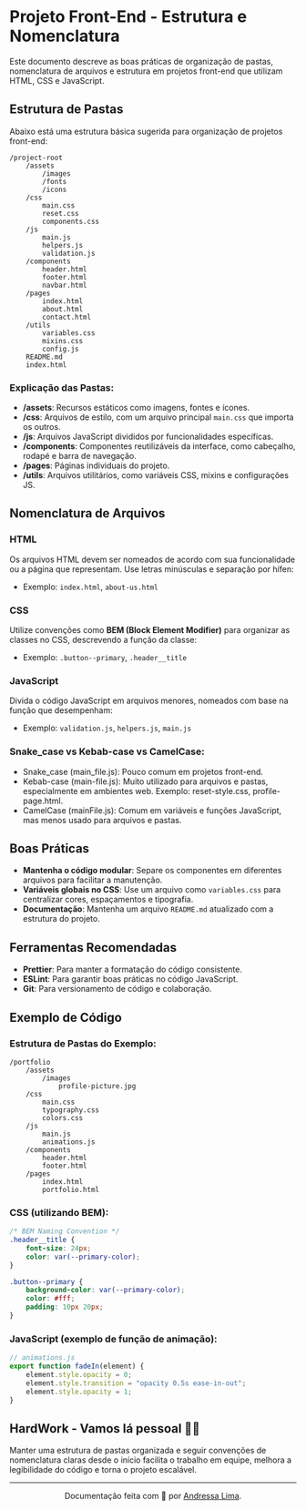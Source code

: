 
# Projeto Front-End - Estrutura e Nomenclatura

Este documento descreve as boas práticas de organização de pastas, nomenclatura de arquivos e estrutura em projetos front-end que utilizam HTML, CSS e JavaScript.

## Estrutura de Pastas

Abaixo está uma estrutura básica sugerida para organização de projetos front-end:

```
/project-root
    /assets
        /images
        /fonts
        /icons
    /css
        main.css
        reset.css
        components.css
    /js
        main.js
        helpers.js
        validation.js
    /components
        header.html
        footer.html
        navbar.html
    /pages
        index.html
        about.html
        contact.html
    /utils
        variables.css
        mixins.css
        config.js
    README.md
    index.html
```

### Explicação das Pastas:
- **/assets**: Recursos estáticos como imagens, fontes e ícones.
- **/css**: Arquivos de estilo, com um arquivo principal `main.css` que importa os outros.
- **/js**: Arquivos JavaScript divididos por funcionalidades específicas.
- **/components**: Componentes reutilizáveis da interface, como cabeçalho, rodapé e barra de navegação.
- **/pages**: Páginas individuais do projeto.
- **/utils**: Arquivos utilitários, como variáveis CSS, mixins e configurações JS.

## Nomenclatura de Arquivos

### HTML
Os arquivos HTML devem ser nomeados de acordo com sua funcionalidade ou a página que representam. Use letras minúsculas e separação por hífen:
- Exemplo: `index.html`, `about-us.html`

### CSS
Utilize convenções como **BEM (Block Element Modifier)** para organizar as classes no CSS, descrevendo a função da classe:
- Exemplo: `.button--primary`, `.header__title`

### JavaScript
Divida o código JavaScript em arquivos menores, nomeados com base na função que desempenham:
- Exemplo: `validation.js`, `helpers.js`, `main.js`

### Snake_case vs Kebab-case vs CamelCase:
- Snake_case (main_file.js): Pouco comum em projetos front-end.
- Kebab-case (main-file.js): Muito utilizado para arquivos e pastas, especialmente em ambientes web. Exemplo: reset-style.css, profile-page.html.
- CamelCase (mainFile.js): Comum em variáveis e funções JavaScript, mas menos usado para arquivos e pastas.

## Boas Práticas

- **Mantenha o código modular**: Separe os componentes em diferentes arquivos para facilitar a manutenção.
- **Variáveis globais no CSS**: Use um arquivo como `variables.css` para centralizar cores, espaçamentos e tipografia.
- **Documentação**: Mantenha um arquivo `README.md` atualizado com a estrutura do projeto.

## Ferramentas Recomendadas

- **Prettier**: Para manter a formatação do código consistente.
- **ESLint**: Para garantir boas práticas no código JavaScript.
- **Git**: Para versionamento de código e colaboração.

## Exemplo de Código

### Estrutura de Pastas do Exemplo:
```
/portfolio
    /assets
        /images
            profile-picture.jpg
    /css
        main.css
        typography.css
        colors.css
    /js
        main.js
        animations.js
    /components
        header.html
        footer.html
    /pages
        index.html
        portfolio.html
```

### CSS (utilizando BEM):
```css
/* BEM Naming Convention */
.header__title {
    font-size: 24px;
    color: var(--primary-color);
}

.button--primary {
    background-color: var(--primary-color);
    color: #fff;
    padding: 10px 20px;
}
```

### JavaScript (exemplo de função de animação):
```javascript
// animations.js
export function fadeIn(element) {
    element.style.opacity = 0;
    element.style.transition = "opacity 0.5s ease-in-out";
    element.style.opacity = 1;
}
```

## HardWork - Vamos lá pessoal 👩‍💻

Manter uma estrutura de pastas organizada e seguir convenções de nomenclatura claras desde o início facilita o trabalho em equipe, melhora a legibilidade do código e torna o projeto escalável.

---

<div align="center">Documentação feita com 💜 por <a href="https://github.com/andressa-l">Andressa Lima</a>.</div>
<br />
